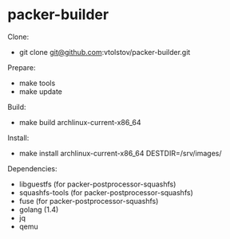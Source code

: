packer-builder
==============

Clone:

* git clone git@github.com:vtolstov/packer-builder.git

Prepare:

* make tools
* make update

Build:

* make build archlinux-current-x86_64

Install:

* make install archlinux-current-x86_64 DESTDIR=/srv/images/

Dependencies:

* libguestfs (for packer-postprocessor-squashfs)
* squashfs-tools (for packer-postprocessor-squashfs)
* fuse (for packer-postprocessor-squashfs)
* golang (1.4)
* jq
* qemu

